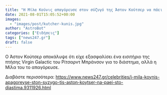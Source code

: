 ```yaml
---
title: "Η Μίλα Κούνις απαγόρευσε στον σύζυγό της Άστον Κούτσερ να πάει στο διάστημα"
date: 2021-08-01T15:05:52+00:00
images:
  - "images/post/kutcher-kunis.jpg"
author: "AstroBot"
categories: ["Ειδήσεις"]
tags: ["news247.gr"]
draft: false
---
```


Ο Άστον Κούτσερ αποκάλυψε ότι είχε εξασφαλίσει ένα εισιτήριο της πτήσης Virgin Galactic του Ρίτσαρντ Μπράνσον για το διάστημα, αλλά η Μίλα του το απαγόρευσε.

Διαβάστε περισσότερα: https://www.news247.gr/celebrities/i-mila-koynis-apagoreyse-ston-syzygo-tis-aston-koytser-na-paei-sto-diastima.9311926.html
